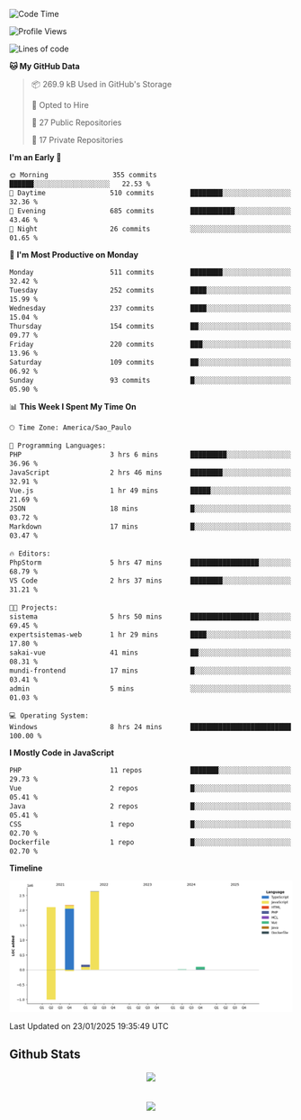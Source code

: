  
<!--START_SECTION:waka-->
![Code Time](http://img.shields.io/badge/Code%20Time-1%2C756%20hrs%2034%20mins-blue)

![Profile Views](http://img.shields.io/badge/Profile%20Views-5-blue)

![Lines of code](https://img.shields.io/badge/From%20Hello%20World%20I%27ve%20Written-7.2%20million%20lines%20of%20code-blue)

**🐱 My GitHub Data** 

> 📦 269.9 kB Used in GitHub's Storage 
 > 
> 💼 Opted to Hire
 > 
> 📜 27 Public Repositories 
 > 
> 🔑 17 Private Repositories 
 > 
**I'm an Early 🐤** 

```text
🌞 Morning                355 commits         ██████░░░░░░░░░░░░░░░░░░░   22.53 % 
🌆 Daytime                510 commits         ████████░░░░░░░░░░░░░░░░░   32.36 % 
🌃 Evening                685 commits         ███████████░░░░░░░░░░░░░░   43.46 % 
🌙 Night                  26 commits          ░░░░░░░░░░░░░░░░░░░░░░░░░   01.65 % 
```
📅 **I'm Most Productive on Monday** 

```text
Monday                   511 commits         ████████░░░░░░░░░░░░░░░░░   32.42 % 
Tuesday                  252 commits         ████░░░░░░░░░░░░░░░░░░░░░   15.99 % 
Wednesday                237 commits         ████░░░░░░░░░░░░░░░░░░░░░   15.04 % 
Thursday                 154 commits         ██░░░░░░░░░░░░░░░░░░░░░░░   09.77 % 
Friday                   220 commits         ███░░░░░░░░░░░░░░░░░░░░░░   13.96 % 
Saturday                 109 commits         ██░░░░░░░░░░░░░░░░░░░░░░░   06.92 % 
Sunday                   93 commits          █░░░░░░░░░░░░░░░░░░░░░░░░   05.90 % 
```


📊 **This Week I Spent My Time On** 

```text
🕑︎ Time Zone: America/Sao_Paulo

💬 Programming Languages: 
PHP                      3 hrs 6 mins        █████████░░░░░░░░░░░░░░░░   36.96 % 
JavaScript               2 hrs 46 mins       ████████░░░░░░░░░░░░░░░░░   32.91 % 
Vue.js                   1 hr 49 mins        █████░░░░░░░░░░░░░░░░░░░░   21.69 % 
JSON                     18 mins             █░░░░░░░░░░░░░░░░░░░░░░░░   03.72 % 
Markdown                 17 mins             █░░░░░░░░░░░░░░░░░░░░░░░░   03.47 % 

🔥 Editors: 
PhpStorm                 5 hrs 47 mins       █████████████████░░░░░░░░   68.79 % 
VS Code                  2 hrs 37 mins       ████████░░░░░░░░░░░░░░░░░   31.21 % 

🐱‍💻 Projects: 
sistema                  5 hrs 50 mins       █████████████████░░░░░░░░   69.45 % 
expertsistemas-web       1 hr 29 mins        ████░░░░░░░░░░░░░░░░░░░░░   17.80 % 
sakai-vue                41 mins             ██░░░░░░░░░░░░░░░░░░░░░░░   08.31 % 
mundi-frontend           17 mins             █░░░░░░░░░░░░░░░░░░░░░░░░   03.41 % 
admin                    5 mins              ░░░░░░░░░░░░░░░░░░░░░░░░░   01.03 % 

💻 Operating System: 
Windows                  8 hrs 24 mins       █████████████████████████   100.00 % 
```

**I Mostly Code in JavaScript** 

```text
PHP                      11 repos            ███████░░░░░░░░░░░░░░░░░░   29.73 % 
Vue                      2 repos             █░░░░░░░░░░░░░░░░░░░░░░░░   05.41 % 
Java                     2 repos             █░░░░░░░░░░░░░░░░░░░░░░░░   05.41 % 
CSS                      1 repo              █░░░░░░░░░░░░░░░░░░░░░░░░   02.70 % 
Dockerfile               1 repo              █░░░░░░░░░░░░░░░░░░░░░░░░   02.70 % 
```



**Timeline**

![Lines of Code chart](https://raw.githubusercontent.com/MaueDev/MaueDev/main/assets/bar_graph.png)


 Last Updated on 23/01/2025 19:35:49 UTC
<!--END_SECTION:waka-->

## Github Stats  
<div align="center"><img src="https://github-readme-stats.vercel.app/api/top-langs/?username=MaueDev&hide_border=true&layout=compact" align="center" /></div>  

<br/>  

<br/>  

<div align="center">
<img src="https://komarev.com/ghpvc/?username=MaueDev&&style=flat-square" align="center" />
</div>  
  
